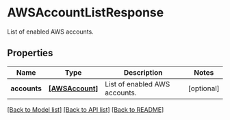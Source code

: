 # AWSAccountListResponse

List of enabled AWS accounts.

## Properties
Name | Type | Description | Notes
------------ | ------------- | ------------- | -------------
**accounts** | [**[AWSAccount]**](AWSAccount.md) | List of enabled AWS accounts. | [optional] 

[[Back to Model list]](README.md#documentation-for-models) [[Back to API list]](README.md#documentation-for-api-endpoints) [[Back to README]](README.md)


